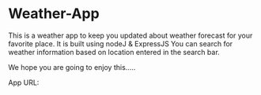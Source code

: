 # Weather-App

This is a weather app to keep you updated about weather forecast for your favorite place. It is built using nodeJ & ExpressJS
You can search for weather information based on location entered in the search bar.

We hope you are going to enjoy this.....

App URL: 
